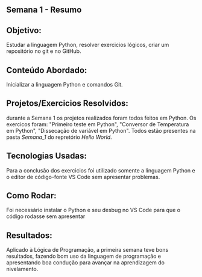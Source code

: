 ## Semana 1 - Resumo

## Objetivo:
Estudar a linguagem Python, resolver exercicios lógicos, criar um repositório no git e no GitHub.

## Conteúdo Abordado:
Inicializar a linguagem Python e comandos Git.

## Projetos/Exercicios Resolvidos:
durante a Semana 1 os projetos realizados foram todos feitos em Python. Os exercicos foram: "Primeiro teste em Python", "Conversor de Temperatura em Python", "Dissecação de variável em Python". Todos estão presentes na pasta *Semana_1* do repretório *Hello World*.

## Tecnologias Usadas:
Para a conclusão dos exercicios foi utilizado somente a linguagem Python e o editor de código-fonte VS Code sem apresentar problemas.

## Como Rodar:
Foi necessário instalar o Python e seu desbug no VS Code para que o código rodasse sem apresentar 

## Resultados:
Aplicado à Lógica de Programação, a primeira semana teve bons resultados, fazendo bom uso da linguagem de programação e apresentando boa condução para avançar na aprendizagem do nivelamento.

